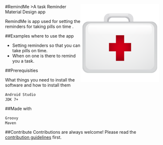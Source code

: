 <img src="ic_launcher.png" align="right" />
#RemindMe
>A task Reminder Material Design app

RemindMe is app used for setting the reminders for taking pills on time .

##Examples where to use the app
- Setting reminders so that you can take pills on time.
- When on one is there to remind you a task.



##Prerequisities

What things you need to install the software and how to install them
```
Android Studio
JDK 7+
```
##Made with
```
Groovy
Maven
```
##Contribute
Contributions are always welcome!
Please read the [contribution guidelines](contributing.md) first.

